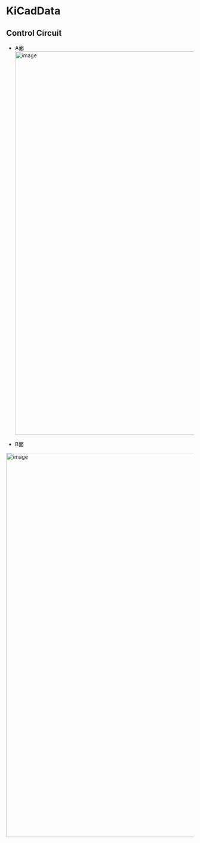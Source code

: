 # KiCadData

## Control Circuit<br>
- A面<br>
<img width="1918" height="1030" alt="image" src="https://github.com/user-attachments/assets/b73082a3-c817-4c5a-addd-7a4b30cab1d8" /><br>

- B面<br>
<img width="1915" height="1032" alt="image" src="https://github.com/user-attachments/assets/4e047236-31d3-483e-b30c-948749611441" />

